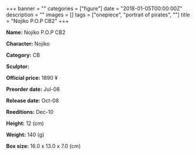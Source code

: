 +++
banner = ""
categories = ["figure"]
date = "2018-01-05T00:00:00Z"
description = ""
images = []
tags = ["onepiece", "portrait of pirates", ""]
title = "Nojiko P.O.P CB2"
+++

**Name:** Nojiko P.O.P CB2

**Character:** Nojiko

**Category:** CB 

**Sculptor:** 

**Official price:** 1890 ¥

**Preorder date:** Jul-08

**Release date:** Oct-08

**Reeditions:** Dec-10

**Height:** 12 (cm)

**Weight:** 140 (g)

**Box size:** 16.0 x 13.0 x 7.0 (cm)




